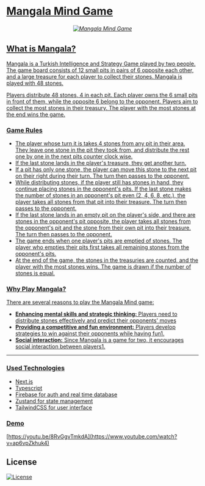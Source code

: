 # [Mangala Mind Game](https://mangala-game.vercel.app)

<h6 align="center">
<a href="[https://magicpyramid.vercel.app/](https://mangala-game.vercel.app/)">

 ![Mangala Mind Game](https://github.com/mustafadalga/mangala/assets/25087769/01c4e25c-3908-4af4-b9e8-82179409db31)

</h6>

## What is Mangala?
Mangala is a Turkish Intelligence and Strategy Game played by two people. The game board consists of 12 small pits in pairs of 6 opposite each other, and a large treasure for each player to collect their stones. Mangala is played with 48 stones.

Players distribute 48 stones, 4 in each pit. Each player owns the 6 small pits in front of them, while the opposite 6 belong to the opponent. Players aim to collect the most stones in their treasury. The player with the most stones at the end wins the game.

### Game Rules
* The player whose turn it is takes 4 stones from any pit in their area. They leave one stone in the pit they took from, and distribute the rest one by one in the next pits counter clock wise.
* If the last stone lands in the player's treasure, they get another turn.
* If a pit has only one stone, the player can move this stone to the next pit on their right during their turn. The turn then passes to the opponent.
* While distributing stones, if the player still has stones in hand, they continue placing stones in the opponent's pits. If the last stone makes the number of stones in an opponent's pit even (2, 4, 6, 8, etc.), the player takes all stones from that pit into their treasure. The turn then passes to the opponent.
* If the last stone lands in an empty pit on the player's side, and there are stones in the opponent's pit opposite, the player takes all stones from the opponent's pit and the stone from their own pit into their treasure. The turn then passes to the opponent.
* The game ends when one player's pits are emptied of stones. The player who empties their pits first takes all remaining stones from the opponent's pits.
* At the end of the game, the stones in the treasuries are counted, and the player with the most stones wins. The game is drawn if the number of stones is equal.

### Why Play Mangala?
There are several reasons to play the Mangala Mind game:
* **Enhancing mental skills and strategic thinking:** Players need to distribute stones effectively and predict their opponents' moves
* **Providing a competitive and fun environment:** Players develop strategies to win against their opponents while having fun​1​.
* **Social interaction:** Since Mangala is a game for two, it encourages social interaction between players​1​.

<hr/>

### Used Technologies
*  Next.js
*  Typescript
*  Firebase for auth and real time database
*  Zustand for state management
*  TailwindCSS for user interface


### Demo
 [https://youtu.be/8RvGgvTmkdA](https://www.youtube.com/watch?v=ap6vpZkhuk4)

## License
[![License](https://img.shields.io/badge/LICENSE-GPL--3.0-orange)](https://github.com/mustafadalga/mangala/blob/main/LICENSE)
